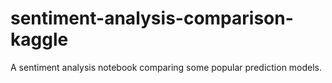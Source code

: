 # sentiment-analysis-comparison-kaggle
A sentiment analysis notebook comparing some popular prediction models.
